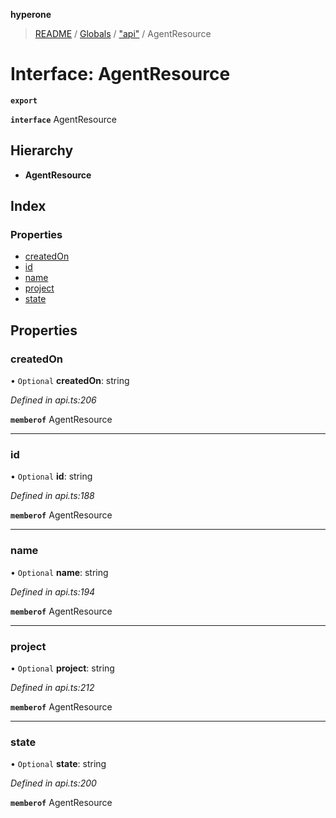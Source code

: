 **hyperone**

> [README](../README.md) / [Globals](../globals.md) / ["api"](../modules/_api_.md) / AgentResource

# Interface: AgentResource

**`export`** 

**`interface`** AgentResource

## Hierarchy

* **AgentResource**

## Index

### Properties

* [createdOn](_api_.agentresource.md#createdon)
* [id](_api_.agentresource.md#id)
* [name](_api_.agentresource.md#name)
* [project](_api_.agentresource.md#project)
* [state](_api_.agentresource.md#state)

## Properties

### createdOn

• `Optional` **createdOn**: string

*Defined in api.ts:206*

**`memberof`** AgentResource

___

### id

• `Optional` **id**: string

*Defined in api.ts:188*

**`memberof`** AgentResource

___

### name

• `Optional` **name**: string

*Defined in api.ts:194*

**`memberof`** AgentResource

___

### project

• `Optional` **project**: string

*Defined in api.ts:212*

**`memberof`** AgentResource

___

### state

• `Optional` **state**: string

*Defined in api.ts:200*

**`memberof`** AgentResource
